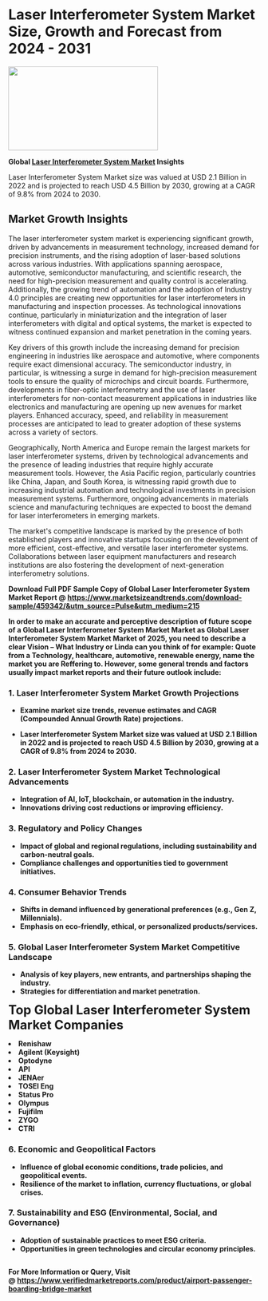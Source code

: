 <H1>Laser Interferometer System Market Size, Growth and Forecast from 2024 - 2031</H1><img class="aligncenter size-medium wp-image-584254" src="https://thirdeyenews.in/wp-content/uploads/2024/09/Global-Market-Research-300x168.jpeg" alt="" width="300" height="168" /><p><strong>Global&nbsp;<a href="https://www.marketsizeandtrends.com/download-sample/459342/&amp;utm_source=Pulse&amp;utm_medium=215">Laser Interferometer System Market</a> Insights</strong></p><p>Laser Interferometer System Market size was valued at USD 2.1 Billion in 2022 and is projected to reach USD 4.5 Billion by 2030, growing at a CAGR of 9.8% from 2024 to 2030.</p><p><h2>Market Growth Insights</h2> <p>The laser interferometer system market is experiencing significant growth, driven by advancements in measurement technology, increased demand for precision instruments, and the rising adoption of laser-based solutions across various industries. With applications spanning aerospace, automotive, semiconductor manufacturing, and scientific research, the need for high-precision measurement and quality control is accelerating. Additionally, the growing trend of automation and the adoption of Industry 4.0 principles are creating new opportunities for laser interferometers in manufacturing and inspection processes. As technological innovations continue, particularly in miniaturization and the integration of laser interferometers with digital and optical systems, the market is expected to witness continued expansion and market penetration in the coming years.</p> <p><strong></strong></p> <p>Key drivers of this growth include the increasing demand for precision engineering in industries like aerospace and automotive, where components require exact dimensional accuracy. The semiconductor industry, in particular, is witnessing a surge in demand for high-precision measurement tools to ensure the quality of microchips and circuit boards. Furthermore, developments in fiber-optic interferometry and the use of laser interferometers for non-contact measurement applications in industries like electronics and manufacturing are opening up new avenues for market players. Enhanced accuracy, speed, and reliability in measurement processes are anticipated to lead to greater adoption of these systems across a variety of sectors.</p> <p>Geographically, North America and Europe remain the largest markets for laser interferometer systems, driven by technological advancements and the presence of leading industries that require highly accurate measurement tools. However, the Asia Pacific region, particularly countries like China, Japan, and South Korea, is witnessing rapid growth due to increasing industrial automation and technological investments in precision measurement systems. Furthermore, ongoing advancements in materials science and manufacturing techniques are expected to boost the demand for laser interferometers in emerging markets.</p> <p>The market's competitive landscape is marked by the presence of both established players and innovative startups focusing on the development of more efficient, cost-effective, and versatile laser interferometer systems. Collaborations between laser equipment manufacturers and research institutions are also fostering the development of next-generation interferometry solutions.</p> <p><strong></p><p><span class=""><strong>Download Full PDF Sample Copy of Global Laser Interferometer System Market Report</strong> @ <a href="https://www.marketsizeandtrends.com/download-sample/459342/&amp;utm_source=Pulse&amp;utm_medium=215" target="_blank">https://www.marketsizeandtrends.com/download-sample/459342/&amp;utm_source=Pulse&amp;utm_medium=215</a></span></p><p>In order to make an accurate and perceptive description of future scope of a Global&nbsp;Laser Interferometer System Market Market as Global&nbsp;Laser Interferometer System Market Market of 2025, you need to describe a clear Vision &ndash; What Industry or Linda can you think of for example: Quote from a Technology, healthcare, automotive, renewable energy, name the market you are Reffering to. However, some general trends and factors usually impact market reports and their future outlook include:</p><h3>1.&nbsp;<strong>Laser Interferometer System Market Growth Projections</strong></h3><ul><li>Examine market size trends, revenue estimates and CAGR (Compounded Annual Growth Rate) projections.</li><li><p>Laser Interferometer System Market size was valued at USD 2.1 Billion in 2022 and is projected to reach USD 4.5 Billion by 2030, growing at a CAGR of 9.8% from 2024 to 2030.</p></li></ul><h3>2.&nbsp;<strong>Laser Interferometer System Market Technological Advancements</strong></h3><ul><li>Integration of AI, IoT, blockchain, or automation in the industry.</li><li>Innovations driving cost reductions or improving efficiency.</li></ul><h3>3.&nbsp;<strong>Regulatory and Policy Changes</strong></h3><ul><li>Impact of global and regional regulations, including sustainability and carbon-neutral goals.</li><li>Compliance challenges and opportunities tied to government initiatives.</li></ul><h3>4.&nbsp;<strong>Consumer Behavior Trends</strong></h3><ul><li>Shifts in demand influenced by generational preferences (e.g., Gen Z, Millennials).</li><li>Emphasis on eco-friendly, ethical, or personalized products/services.</li></ul><h3>5.&nbsp;<strong>Global Laser Interferometer System Market Competitive Landscape</strong></h3><ul><li>Analysis of key players, new entrants, and partnerships shaping the industry.</li><li>Strategies for differentiation and market penetration.</li></ul><p data-pm-slice="1 1 []"><span style="color: inherit; font-family: inherit; font-size: 25px;">Top Global Laser Interferometer System Market Companies</span></p><div class="" data-test-id=""><p><li>Renishaw</li><li> Agilent (Keysight)</li><li> Optodyne</li><li> API</li><li> JENAer</li><li> TOSEI Eng</li><li> Status Pro</li><li> Olympus</li><li> Fujifilm</li><li> ZYGO</li><li> CTRI</li></p></div><h3>6.&nbsp;<strong>Economic and Geopolitical Factors</strong></h3><ul><li>Influence of global economic conditions, trade policies, and geopolitical events.</li><li>Resilience of the market to inflation, currency fluctuations, or global crises.</li></ul><h3>7.&nbsp;<strong>Sustainability and ESG (Environmental, Social, and Governance)</strong></h3><ul><li>Adoption of sustainable practices to meet ESG criteria.</li><li>Opportunities in green technologies and circular economy principles.</li></ul><h2><strong style="font-size: 14px;">For More Information or Query, Visit @&nbsp;</strong><a style="background-color: #ffffff; font-size: 14px;" href="https://www.marketsizeandtrends.com/report/laser-interferometer-system-market/" target="_blank">https://www.verifiedmarketreports.com/product/airport-passenger-boarding-bridge-market</a></h2>

